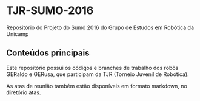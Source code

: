 # TJR-SUMO-2016

Repositório do Projeto do Sumô 2016 do Grupo de Estudos em Robótica da Unicamp

## Conteúdos principais

Este repositório possui os códigos e branches de trabalho dos robôs GERaldo e GERusa, que participam da TJR (Torneio Juvenil de Robótica).

As atas de reunião também estão disponíveis em formato markdown, no diretório atas.




